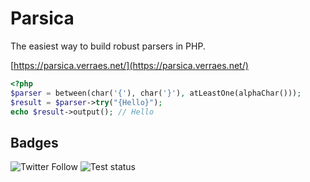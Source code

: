 # Parsica
 
The easiest way to build robust parsers in PHP.

[https://parsica.verraes.net/](https://parsica.verraes.net/)


```php
<?php
$parser = between(char('{'), char('}'), atLeastOne(alphaChar()));
$result = $parser->try("{Hello}");
echo $result->output(); // Hello
```

## Badges

![Twitter Follow](https://img.shields.io/twitter/follow/parsica_php?style=social)
![Test status](https://img.shields.io/github/workflow/status/mathiasverraes/parsica/Test?label=tests)



